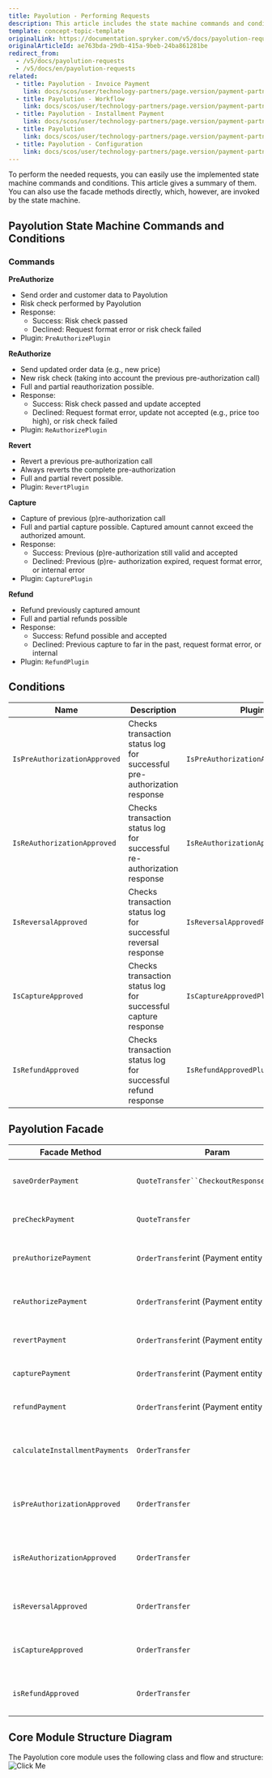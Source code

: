 ```yaml
---
title: Payolution - Performing Requests
description: This article includes the state machine commands and conditions provided by Payolution.
template: concept-topic-template
originalLink: https://documentation.spryker.com/v5/docs/payolution-requests
originalArticleId: ae763bda-29db-415a-9beb-24ba861281be
redirect_from:
  - /v5/docs/payolution-requests
  - /v5/docs/en/payolution-requests
related:
  - title: Payolution - Invoice Payment
    link: docs/scos/user/technology-partners/page.version/payment-partners/payolution/payolution-payment-methods/payolution-invoice-payment.html
  - title: Payolution - Workflow
    link: docs/scos/user/technology-partners/page.version/payment-partners/payolution/technical-details-and-howtos/payolution-workflow.html
  - title: Payolution - Installment Payment
    link: docs/scos/user/technology-partners/page.version/payment-partners/payolution/payolution-payment-methods/payolution-installment-payment.html
  - title: Payolution
    link: docs/scos/user/technology-partners/page.version/payment-partners/payolution/payolution.html
  - title: Payolution - Configuration
    link: docs/scos/user/technology-partners/page.version/payment-partners/payolution/payolution-installation-and-configuration.html
---
```


To perform the needed requests, you can easily use the implemented state machine commands and conditions. This article gives a summary of them. You can also use the facade methods directly, which, however, are invoked by the state machine.

## Payolution State Machine Commands and Conditions

### Commands

**PreAuthorize**

* Send order and customer data to Payolution
* Risk check performed by Payolution
* Response:
  - Success: Risk check passed
  - Declined: Request format error or risk check failed
* Plugin: `PreAuthorizePlugin`

**ReAuthorize**

* Send updated order data (e.g., new price)
* New risk check (taking into account the previous pre-authorization call)
* Full and partial reauthorization possible.
* Response:
  - Success: Risk check passed and update accepted
  - Declined: Request format error, update not accepted (e.g., price too high), or risk check failed
* Plugin: `ReAuthorizePlugin`

**Revert**

* Revert a previous pre-authorization call
* Always reverts the complete pre-authorization
* Full and partial revert possible.
* Plugin: `RevertPlugin`

**Capture**

* Capture of previous (p)re-authorization call
* Full and partial capture possible.  Captured amount cannot exceed the authorized amount. 
* Response:
  - Success: Previous (p)re-authorization still valid and accepted
  - Declined: Previous (p)re- authorization expired, request format error, or internal error
* Plugin: `CapturePlugin`

**Refund**

* Refund previously captured amount
* Full and partial refunds possible
* Response:
  - Success: Refund possible and accepted
  - Declined: Previous capture to far in the past, request format error, or internal
* Plugin: `RefundPlugin`

## Conditions

| Name | Description | Plugin |
| --- | --- | --- |
| `IsPreAuthorizationApproved` | Checks transaction status log for successful pre-authorization response | `IsPreAuthorizationApprovedPlugin` |
| `IsReAuthorizationApproved` | Checks transaction status log for successful re-authorization response | `IsReAuthorizationApprovedPlugin` |
| `IsReversalApproved` | Checks transaction status log for successful reversal response | `IsReversalApprovedPlugin` |
| `IsCaptureApproved` | Checks transaction status log for successful capture response | `IsCaptureApprovedPlungin` |
| `IsRefundApproved` | Checks transaction status log for successful refund response | `IsRefundApprovedPlugin` |

## Payolution Facade

| Facade Method | Param | Return | Description |
| --- | --- | --- | --- |
| `saveOrderPayment` | `QuoteTransfer``CheckoutResponseTransfer` | void | Saves the payment for the coming order |
| `preCheckPayment` | `QuoteTransfer` | `PayolutionTransactionResponseTransfer` | Performs the Pre-check request |
| `preAuthorizePayment` | `OrderTransfer`int (Payment entity ID) | `PayolutionTransactionResponseTransfer` | Performs the Pre-authorization request |
| `reAuthorizePayment` | `OrderTransfer`int (Payment entity ID) | `PayolutionTransactionResponseTransfer` | Performs the Re-authorization request |
| `revertPayment` | `OrderTransfer`int (Payment entity ID) | `PayolutionTransactionResponseTransfer` | Performs the Revert request |
| `capturePayment` | `OrderTransfer`int (Payment entity ID) | `PayolutionTransactionResponseTransfer` | Performs the Capture request |
| `refundPayment` | `OrderTransfer`int (Payment entity ID) | `PayolutionTransactionResponseTransfer` | Performs the Refund request |
| `calculateInstallmentPayments` | `OrderTransfer` | `PayolutionCalculationResponseTransfer` | Calculates available installments for the payment |
| `isPreAuthorizationApproved` | `OrderTransfer` | bool | Checks if the Pre-authorization request is approved |
| `isReAuthorizationApproved` | `OrderTransfer` | bool | Checks if the Re-authorization request is approved |
| `isReversalApproved` | `OrderTransfer` | bool | Checks if the Revert request is approved |
| `isCaptureApproved` | `OrderTransfer` | bool | Checks if the Capture request is approved |
| `isRefundApproved` | `OrderTransfer` | bool | Checks if the Refund request is approved |

## Core Module Structure Diagram

The Payolution core module uses the following class and flow and structure:
![Click Me](https://spryker.s3.eu-central-1.amazonaws.com/docs/Technology+Partners/Payment+Partners/Payolution/payolution-core-bundle-structure.png) 

